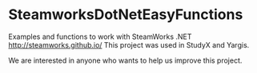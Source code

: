 # SteamworksDotNetEasyFunctions
Examples and functions to work with SteamWorks .NET   http://steamworks.github.io/    This project was used in StudyX and Yargis.

We are interested in anyone who wants to help us improve this project.
